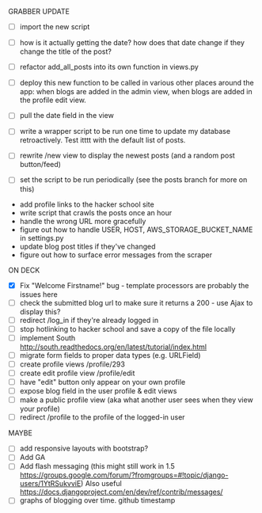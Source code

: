 GRABBER UPDATE
- [ ] import the new script
- [ ] how is it actually getting the date? how does that date change if they change the title of the post?
- [ ] refactor add_all_posts into its own function in views.py
- [ ] deploy this new function to be called in various other places around the app: when blogs are added in the admin view, when blogs are added in the profile edit view.
- [ ] pull the date field in the view
- [ ] write a wrapper script to be run one time to update my database retroactively. Test itttt with the default list of posts.
- [ ] rewrite /new view to display the newest posts (and a random post button/feed)
- [ ] set the script to be run periodically (see the posts branch for more on this)








- add profile links to the hacker school site
- write script that crawls the posts once an hour
- handle the wrong URL more gracefully
- figure out how to handle USER, HOST, AWS_STORAGE_BUCKET_NAME in settings.py
- update blog post titles if they've changed
- figure out how to surface error messages from the scraper

ON DECK
- [x] Fix "Welcome Firstname!" bug - template processors are probably the issues here
- [ ] check the submitted blog url to make sure it returns a 200 - use Ajax to display this?
- [ ] redirect /log_in if they're already logged in
- [ ] stop hotlinking to hacker school and save a copy of the file locally
- [ ] implement South http://south.readthedocs.org/en/latest/tutorial/index.html
- [ ] migrate form fields to proper data types (e.g. URLField)
- [ ] create profile views /profile/293
- [ ] create edit profile view /profile/edit
- [ ] have "edit" button only appear on your own profile
- [ ] expose blog field in the user profile & edit views
- [ ] make a public profile view (aka what another user sees when they view your profile)
- [ ] redirect /profile to the profile of the logged-in user

MAYBE
- [ ] add responsive layouts with bootstrap?
- [ ] Add GA
- [ ] Add flash messaging (this might still work in 1.5 https://groups.google.com/forum/?fromgroups=#!topic/django-users/1YtRSukvviE) Also useful https://docs.djangoproject.com/en/dev/ref/contrib/messages/
- [ ] graphs of blogging over time. github timestamp